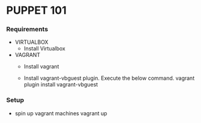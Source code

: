 # PUPPET 101

### Requirements
* VIRTUALBOX
  - Install Virtualbox
* VAGRANT
  - Install vagrant

  - Install vagrant-vbguest plugin. Execute the below command.
    vagrant plugin install vagrant-vbguest


### Setup
- spin up vagrant machines
   vagrant up

